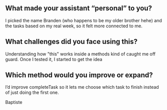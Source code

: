 ## What made your assistant “personal” to you?
I picked the name Branden (who happens to be my older brother hehe) and the tasks based on my real week,
so it felt more connected to me.

## What challenges did you face using this?
Understanding how "this" works inside a methods kind of caught me off guard. Once I tested it, I 
started to get the idea

## Which method would you improve or expand?
I’d improve completeTask so it lets me choose which task to finish instead of just doing the first one.

Baptiste
